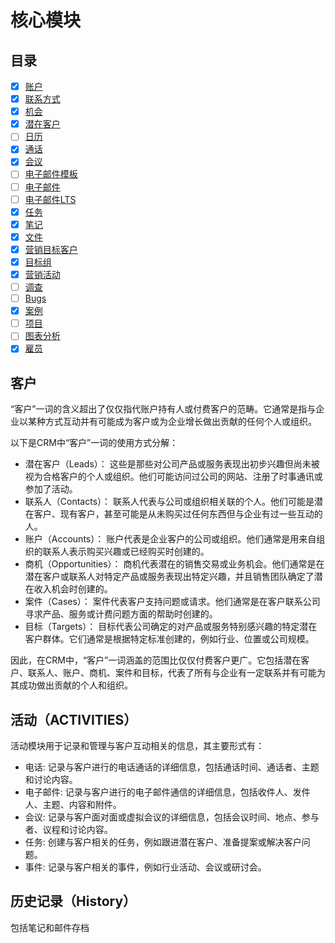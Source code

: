 # 核心模块

## 目录

- [x] [账户](account-info.md)
- [x] [联系方式](contact.md)
- [x] [机会](opportunitie.md)
- [x] [潜在客户](lead-info.md)
- [ ] [日历](calendar.md)
- [x] [通话](call-log.md)
- [x] [会议](meeting.md)
- [ ] [电子邮件模板](email-template.md)
- [ ] [电子邮件](email.md)
- [ ] [电子邮件LTS](email-lts.md)
- [x] [任务](task.md)
- [x] [笔记](note.md)
- [x] [文件](document.md)
- [x] [营销目标客户](prospect.md)
- [x] [目标组](target-list.md)
- [x] [营销活动](campaign.md)
- [ ] [调查](survey.md)
- [ ] [Bugs](bug.md)
- [x] [案例](case.md)
- [ ] [项目](project.md)
- [ ] [图表分析](spot.md)
- [x] [雇员](employee.md)

## 客户

“客户”一词的含义超出了仅仅指代账户持有人或付费客户的范畴。它通常是指与企业以某种方式互动并有可能成为客户或为企业增长做出贡献的任何个人或组织。

以下是CRM中“客户”一词的使用方式分解：

- 潜在客户（Leads）： 这些是那些对公司产品或服务表现出初步兴趣但尚未被视为合格客户的个人或组织。他们可能访问过公司的网站、注册了时事通讯或参加了活动。
- 联系人（Contacts）： 联系人代表与公司或组织相关联的个人。他们可能是潜在客户、现有客户，甚至可能是从未购买过任何东西但与企业有过一些互动的人。
- 账户（Accounts）： 账户代表是企业客户的公司或组织。他们通常是用来自组织的联系人表示购买兴趣或已经购买时创建的。
- 商机（Opportunities）： 商机代表潜在的销售交易或业务机会。他们通常是在潜在客户或联系人对特定产品或服务表现出特定兴趣，并且销售团队确定了潜在收入机会时创建的。
- 案件（Cases）： 案件代表客户支持问题或请求。他们通常是在客户联系公司寻求产品、服务或计费问题方面的帮助时创建的。
- 目标（Targets）： 目标代表公司确定的对产品或服务特别感兴趣的特定潜在客户群体。它们通常是根据特定标准创建的，例如行业、位置或公司规模。

因此，在CRM中，“客户”一词涵盖的范围比仅仅付费客户更广。它包括潜在客户、联系人、账户、商机、案件和目标，代表了所有与企业有一定联系并有可能为其成功做出贡献的个人和组织。

## 活动（ACTIVITIES）

活动模块用于记录和管理与客户互动相关的信息，其主要形式有：

- 电话: 记录与客户进行的电话通话的详细信息，包括通话时间、通话者、主题和讨论内容。
- 电子邮件: 记录与客户进行的电子邮件通信的详细信息，包括收件人、发件人、主题、内容和附件。
- 会议: 记录与客户面对面或虚拟会议的详细信息，包括会议时间、地点、参与者、议程和讨论内容。
- 任务: 创建与客户相关的任务，例如跟进潜在客户、准备提案或解决客户问题。
- 事件: 记录与客户相关的事件，例如行业活动、会议或研讨会。

## 历史记录（History）

包括笔记和邮件存档
